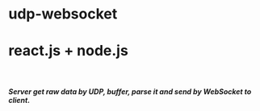 # udp-websocket
<h1>react.js + node.js</h1><br/>
<h5>Server get raw data by UDP, buffer, parse it and send by WebSocket to client.</h5>
